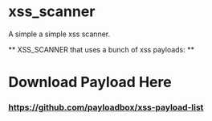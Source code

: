 # xss_scanner
A simple a simple xss scanner.

** XSS_SCANNER that uses a bunch of xss payloads: **

# Download Payload Here
### https://github.com/payloadbox/xss-payload-list
